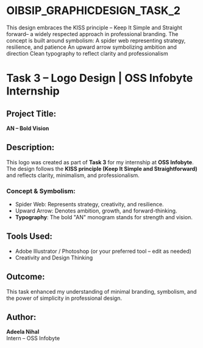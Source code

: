 # OIBSIP_GRAPHICDESIGN_TASK_2
This design embraces the KISS principle – Keep It Simple and Straight forward– a widely respected approach in professional branding.  The concept is built around symbolism:  A spider web representing strategy, resilience, and patience  An upward arrow symbolizing ambition and direction  Clean typography to reflect clarity and professionalism
# Task 3 – Logo Design | OSS Infobyte Internship

## Project Title:
**AN – Bold Vision**

## Description:
This logo was created as part of **Task 3** for my internship at **OSS Infobyte**. The design follows the **KISS principle (Keep It Simple and Straightforward)** and reflects clarity, minimalism, and professionalism.

### Concept & Symbolism:
- Spider Web: Represents strategy, creativity, and resilience.
- Upward Arrow: Denotes ambition, growth, and forward-thinking.
- **Typography**: The bold "AN" monogram stands for strength and vision.

## Tools Used:
- Adobe Illustrator / Photoshop (or your preferred tool – edit as needed)
- Creativity and Design Thinking

## Outcome:
This task enhanced my understanding of minimal branding, symbolism, and the power of simplicity in professional design.

## Author:
**Adeela Nihal**  
Intern – OSS Infobyte  
